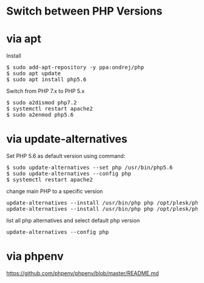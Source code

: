 # Switch between PHP Versions

# via apt
Install
<pre>
$ sudo add-apt-repository -y ppa:ondrej/php
$ sudo apt update
$ sudo apt install php5.6
</pre>

Switch from PHP 7.x to PHP 5.x
<pre>
$ sudo a2dismod php7.2
$ systemctl restart apache2
$ sudo a2enmod php5.6
</pre>

# via update-alternatives
Set PHP 5.6 as default version using command:
<pre>
$ sudo update-alternatives --set php /usr/bin/php5.6
$ sudo update-alternatives --config php
$ systemctl restart apache2
</pre>

change main PHP to a specific version 
<pre>
update-alternatives --install /usr/bin/php php /opt/plesk/php/7.3/bin/php 1 # optional
update-alternatives --install /usr/bin/php php /opt/plesk/php/7.4/bin/php 2 # 
</pre>

list all php alternatives and select default php version
<pre>
update-alternatives --config php
</pre>

# via phpenv 
https://github.com/phpenv/phpenv/blob/master/README.md